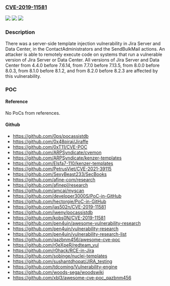 ### [CVE-2019-11581](https://cve.mitre.org/cgi-bin/cvename.cgi?name=CVE-2019-11581)
![](https://img.shields.io/static/v1?label=Product&message=Jira%20Server%20and%20Data%20Center&color=blue)
![](https://img.shields.io/static/v1?label=Version&message=%3E%3D%204.4.0%20&color=brighgreen)
![](https://img.shields.io/static/v1?label=Vulnerability&message=Template%20injection&color=brighgreen)

### Description

There was a server-side template injection vulnerability in Jira Server and Data Center, in the ContactAdministrators and the SendBulkMail actions. An attacker is able to remotely execute code on systems that run a vulnerable version of Jira Server or Data Center. All versions of Jira Server and Data Center from 4.4.0 before 7.6.14, from 7.7.0 before 7.13.5, from 8.0.0 before 8.0.3, from 8.1.0 before 8.1.2, and from 8.2.0 before 8.2.3 are affected by this vulnerability.

### POC

#### Reference
No PoCs from references.

#### Github
- https://github.com/0ps/pocassistdb
- https://github.com/0x48piraj/Jiraffe
- https://github.com/0xT11/CVE-POC
- https://github.com/ARPSyndicate/cvemon
- https://github.com/ARPSyndicate/kenzer-templates
- https://github.com/Elsfa7-110/kenzer-templates
- https://github.com/PetrusViet/CVE-2021-39115
- https://github.com/SexyBeast233/SecBooks
- https://github.com/afine-com/research
- https://github.com/afinepl/research
- https://github.com/amcai/myscan
- https://github.com/developer3000S/PoC-in-GitHub
- https://github.com/hectorgie/PoC-in-GitHub
- https://github.com/jas502n/CVE-2019-11581
- https://github.com/jweny/pocassistdb
- https://github.com/kobs0N/CVE-2019-11581
- https://github.com/pen4uin/awesome-vulnerability-research
- https://github.com/pen4uin/vulnerability-research
- https://github.com/pen4uin/vulnerability-research-list
- https://github.com/qazbnm456/awesome-cve-poc
- https://github.com/r0eXpeR/redteam_vul
- https://github.com/r0hack/RCE-in-Jira
- https://github.com/sobinge/nuclei-templates
- https://github.com/sushantdhopat/JIRA_testing
- https://github.com/tdcoming/Vulnerability-engine
- https://github.com/woods-sega/woodswiki
- https://github.com/xbl3/awesome-cve-poc_qazbnm456

